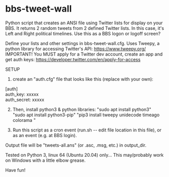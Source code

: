 # bbs-tweet-wall
Python script that creates an ANSI file using Twitter lists for display on your BBS.
It returns 2 random tweets from 2 defined Twitter lists.
In this case, it's Left and Right political timelines.
Use this as a BBS logon or logoff screen? <shrugs>

Define your lists and other settings in bbs-tweet-wall.cfg.
Uses Tweepy, a python library for accessing Twitter's API: https://www.tweepy.org/
IMPORTANT! You MUST apply for a Twitter dev account, create an app and get auth keys: https://developer.twitter.com/en/apply-for-access

SETUP

1. create an "auth.cfg" file that looks like this (replace with your own):

[auth]  
auth_key: xxxxx  
auth_secret: xxxxx  

2. Then, install python3 & python libraries:
  "sudo apt install python3" 
  "sudo apt install python3-pip"
  "pip3 install tweepy unidecode timeago colorama "

3. Run this script as a cron event (run.sh -- edit file location in this file), or as an event (e.g. at BBS login).

Output file will be "tweets-all.ans" (or .asc, .msg, etc.) in output_dir.

Tested on Python 3, linux 64 (Ubuntu 20.04) only... This may/probably work on Windows with a little elbow grease.

Have fun!

